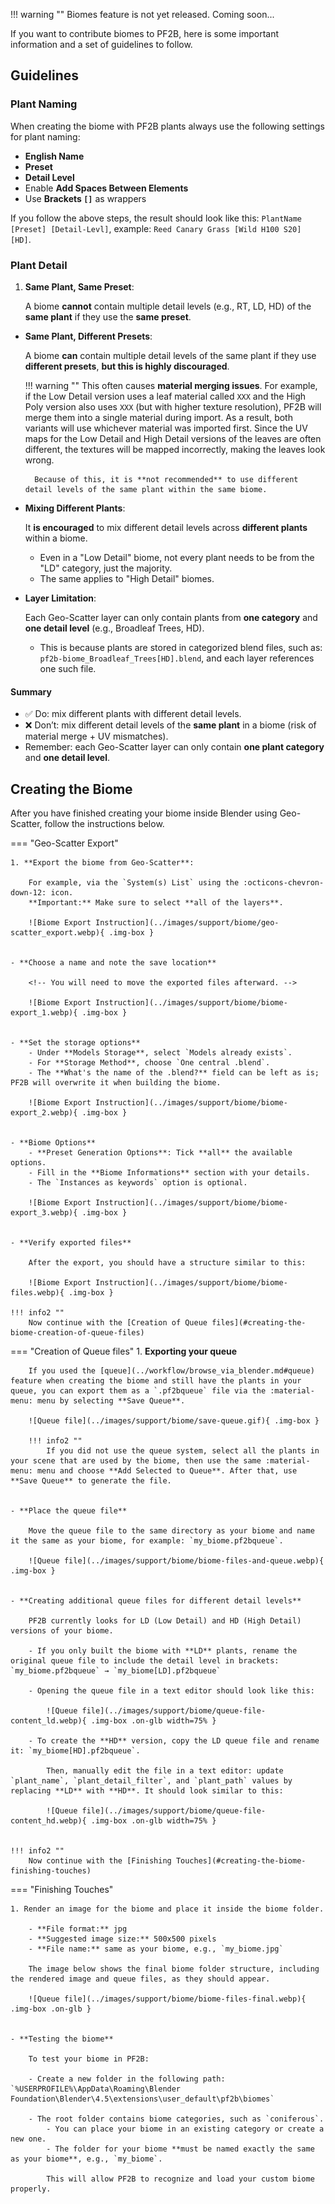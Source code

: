 !!! warning ""
    Biomes feature is not yet released. Coming soon...


If you want to contribute biomes to PF2B, here is some important information and a set of guidelines to follow.


## Guidelines

### Plant Naming

When creating the biome with PF2B plants always use the following settings for plant naming:

- **English Name**
- **Preset**
- **Detail Level**
- Enable **Add Spaces Between Elements**
- Use **Brackets `[]`** as wrappers

If you follow the above steps, the result should look like this: `PlantName [Preset] [Detail-Levl]`, example: `Reed Canary Grass [Wild H100 S20] [HD]`.


### Plant Detail

1. **Same Plant, Same Preset**:

    A biome **cannot** contain multiple detail levels (e.g., RT, LD, HD) of the **same plant** if they use the **same preset**.

- **Same Plant, Different Presets**:

    A biome **can** contain multiple detail levels of the same plant if they use **different presets**, **but this is highly discouraged**.

    !!! warning ""
        This often causes **material merging issues**. For example, if the Low Detail version uses a leaf material called `XXX` and the High Poly version also uses `XXX` (but with higher texture resolution), PF2B will merge them into a single material during import. As a result, both variants will use whichever material was imported first. Since the UV maps for the Low Detail and High Detail versions of the leaves are often different, the textures will be mapped incorrectly, making the leaves look wrong.

        Because of this, it is **not recommended** to use different detail levels of the same plant within the same biome.

- **Mixing Different Plants**:

    It **is encouraged** to mix different detail levels across **different plants** within a biome.

    - Even in a "Low Detail" biome, not every plant needs to be from the "LD" category, just the majority.
    - The same applies to "High Detail" biomes.

- **Layer Limitation**:

    Each Geo-Scatter layer can only contain plants from **one category** and **one detail level** (e.g., Broadleaf Trees, HD).

    - This is because plants are stored in categorized blend files, such as: `pf2b-biome_Broadleaf_Trees[HD].blend`, and each layer references one such file.



#### Summary

- ✅ Do: mix different plants with different detail levels.
- ❌ Don’t: mix different detail levels of the **same plant** in a biome (risk of material merge + UV mismatches).
- Remember: each Geo-Scatter layer can only contain **one plant category** and **one detail level**.



## Creating the Biome

After you have finished creating your biome inside Blender using Geo-Scatter, follow the instructions below.


=== "Geo-Scatter Export"

    1. **Export the biome from Geo-Scatter**:

        For example, via the `System(s) List` using the :octicons-chevron-down-12: icon.
        **Important:** Make sure to select **all of the layers**.

        ![Biome Export Instruction](../images/support/biome/geo-scatter_export.webp){ .img-box }


    - **Choose a name and note the save location**

        <!-- You will need to move the exported files afterward. -->

        ![Biome Export Instruction](../images/support/biome/biome-export_1.webp){ .img-box }


    - **Set the storage options**
        - Under **Models Storage**, select `Models already exists`.
        - For **Storage Method**, choose `One central .blend`.
        - The **What's the name of the .blend?** field can be left as is; PF2B will overwrite it when building the biome.

        ![Biome Export Instruction](../images/support/biome/biome-export_2.webp){ .img-box }


    - **Biome Options**
        - **Preset Generation Options**: Tick **all** the available options.
        - Fill in the **Biome Informations** section with your details.
        - The `Instances as keywords` option is optional.

        ![Biome Export Instruction](../images/support/biome/biome-export_3.webp){ .img-box }


    - **Verify exported files**

        After the export, you should have a structure similar to this:

        ![Biome Export Instruction](../images/support/biome/biome-files.webp){ .img-box }

    !!! info2 ""
        Now continue with the [Creation of Queue files](#creating-the-biome-creation-of-queue-files)


=== "Creation of Queue files"
    1. **Exporting your queue**

        If you used the [queue](../workflow/browse_via_blender.md#queue) feature when creating the biome and still have the plants in your queue, you can export them as a `.pf2bqueue` file via the :material-menu: menu by selecting **Save Queue**.

        ![Queue file](../images/support/biome/save-queue.gif){ .img-box }

        !!! info2 ""
            If you did not use the queue system, select all the plants in your scene that are used by the biome, then use the same :material-menu: menu and choose **Add Selected to Queue**. After that, use **Save Queue** to generate the file.


    - **Place the queue file**

        Move the queue file to the same directory as your biome and name it the same as your biome, for example: `my_biome.pf2bqueue`.

        ![Queue file](../images/support/biome/biome-files-and-queue.webp){ .img-box }


    - **Creating additional queue files for different detail levels**

        PF2B currently looks for LD (Low Detail) and HD (High Detail) versions of your biome.

        - If you only built the biome with **LD** plants, rename the original queue file to include the detail level in brackets: `my_biome.pf2bqueue` → `my_biome[LD].pf2bqueue`

        - Opening the queue file in a text editor should look like this:

            ![Queue file](../images/support/biome/queue-file-content_ld.webp){ .img-box .on-glb width=75% }

        - To create the **HD** version, copy the LD queue file and rename it: `my_biome[HD].pf2bqueue`.

            Then, manually edit the file in a text editor: update `plant_name`, `plant_detail_filter`, and `plant_path` values by replacing **LD** with **HD**. It should look similar to this:

            ![Queue file](../images/support/biome/queue-file-content_hd.webp){ .img-box .on-glb width=75% }


    !!! info2 ""
        Now continue with the [Finishing Touches](#creating-the-biome-finishing-touches)

=== "Finishing Touches"

    1. Render an image for the biome and place it inside the biome folder.

        - **File format:** jpg
        - **Suggested image size:** 500x500 pixels
        - **File name:** same as your biome, e.g., `my_biome.jpg`

        The image below shows the final biome folder structure, including the rendered image and queue files, as they should appear.

        ![Queue file](../images/support/biome/biome-files-final.webp){ .img-box .on-glb }


    - **Testing the biome**

        To test your biome in PF2B:

        - Create a new folder in the following path: `%USERPROFILE%\AppData\Roaming\Blender Foundation\Blender\4.5\extensions\user_default\pf2b\biomes`

        - The root folder contains biome categories, such as `coniferous`.
            - You can place your biome in an existing category or create a new one.
            - The folder for your biome **must be named exactly the same as your biome**, e.g., `my_biome`.

            This will allow PF2B to recognize and load your custom biome properly.